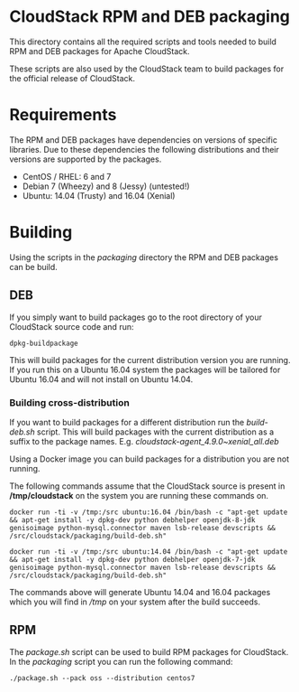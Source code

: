 # CloudStack RPM and DEB packaging
This directory contains all the required scripts and tools needed to build RPM and DEB packages for Apache CloudStack.

These scripts are also used by the CloudStack team to build packages for the official release of CloudStack.

# Requirements
The RPM and DEB packages have dependencies on versions of specific libraries. Due to these dependencies the following distributions and their versions are supported by the packages.

* CentOS / RHEL: 6 and 7
* Debian 7 (Wheezy) and 8 (Jessy) (untested!)
* Ubuntu: 14.04 (Trusty) and 16.04 (Xenial)

# Building
Using the scripts in the *packaging* directory the RPM and DEB packages can be build.

## DEB
If you simply want to build packages go to the root directory of your CloudStack source code and run:

``dpkg-buildpackage``

This will build packages for the current distribution version you are running. If you run this on a Ubuntu 16.04 system the packages will be tailored for Ubuntu 16.04 and will not install on Ubuntu 14.04.

### Building cross-distribution
If you want to build packages for a different distribution run the *build-deb.sh* script. This will build packages with the current distribution as a suffix to the package names. E.g. *cloudstack-agent_4.9.0~xenial_all.deb*

Using a Docker image you can build packages for a distribution you are not running.

The following commands assume that the CloudStack source is present in **/tmp/cloudstack** on the system you are running these commands on.

``docker run -ti -v /tmp:/src ubuntu:16.04 /bin/bash -c "apt-get update && apt-get install -y dpkg-dev python debhelper openjdk-8-jdk genisoimage python-mysql.connector maven lsb-release devscripts && /src/cloudstack/packaging/build-deb.sh"``

``docker run -ti -v /tmp:/src ubuntu:14.04 /bin/bash -c "apt-get update && apt-get install -y dpkg-dev python debhelper openjdk-7-jdk genisoimage python-mysql.connector maven lsb-release devscripts && /src/cloudstack/packaging/build-deb.sh"``

The commands above will generate Ubuntu 14.04 and 16.04 packages which you will find in */tmp* on your system after the build succeeds.

## RPM
The *package.sh* script can be used to build RPM packages for CloudStack. In the *packaging* script you can run the following command:

``./package.sh --pack oss --distribution centos7``
